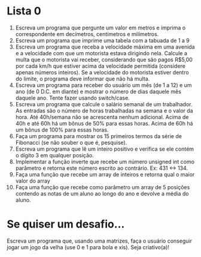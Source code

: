 # Lista 0
1. Escreva um programa que pergunte um valor em metros e imprima o
correspondente em decímetros, centímetros e milímetros.
2. Escreva um programa que imprime uma tabela com a tabuada de 1 a 9
3. Escreva um programa que receba a velocidade máxima em uma avenida e a
velocidade com que um motorista estava dirigindo nela. Calcule a multa que o
motorista vai receber, considerando que são pagos R$5,00 por cada km/h que
estiver acima da velocidade permitida (considere apenas números inteiros). Se
a velocidade do motorista estiver dentro do limite, o programa deve informar
que não há multa.
4. Escreva um programa para receber do usuário um mês (de 1 a 12) e um ano (de
0 D.C. em diante) e mostrar o número de dias daquele mês daquele ano. Tente
fazer usando switch/case.
5. Escreva um programa que calcule o salário semanal de um trabalhador. As
entradas são o número de horas trabalhadas na semana e o valor da hora. Até
40h/semana não se acrescenta nenhum adicional. Acima de 40h e até 60h há
um bônus de 50% para essas horas. Acima de 60h há um bônus de 100% para
essas horas.
6. Faça um programa para mostrar os 15 primeiros termos da série de Fibonacci
(se não souber o que é, pesquise).
7. Escreva um programa que lê um inteiro positivo e verifica se ele contém o
dígito 3 em qualquer posição.
8. Implementar a função inverte que recebe um número unsigned int como
parâmetro e retorna este número escrito ao contrário. Ex: 431 <-> 134.
9. Faça uma função que recebe um array de inteiros e retorna qual o maior valor
do array
10. Faça uma função que recebe como parâmetro um array de 5 posições
contendo as notas de um aluno ao longo do ano e devolve a média do aluno.
# Se quiser um desafio…
Escreva um programa que, usando uma matrizes, faça o usuário conseguir jogar um
jogo da velha (use 0 e 1 para bola e xis). Seja criativo(a)!
